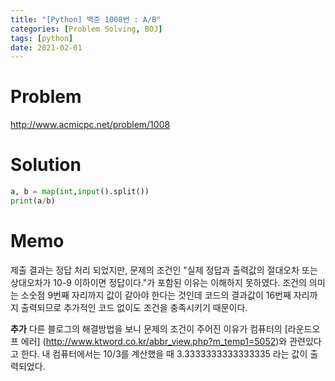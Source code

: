 ```yaml
---
title: "[Python] 백준 1008번 : A/B"
categories: [Problem Solving, BOJ]
tags: [python]
date: 2021-02-01
---
```

# Problem
<http://www.acmicpc.net/problem/1008>

# Solution
```python
a, b = map(int,input().split())
print(a/b)
```

# Memo
제출 결과는 정답 처리 되었지만, 문제의 조건인 "실제 정답과 출력값의 절대오차 또는 상대오차가 10-9 이하이면 정답이다."가 포함된 이유는 이해하지 못하였다.
조건의 의미는 소숫점 9번째 자리까지 값이 같아야 한다는 것인데 코드의 결과값이 16번째 자리까지 출력되므로 추가적인 코드 없이도 조건을 충족시키기 때문이다.


**추가**
다른 블로그의 해결방법을 보니 문제의 조건이 주어진 이유가 컴퓨터의 [라운드오프 에러] (http://www.ktword.co.kr/abbr_view.php?m_temp1=5052)와 관련있다고 한다.
내 컴퓨터에서는 10/3를 계산했을 때 3.3333333333333335 라는 값이 출력되었다.